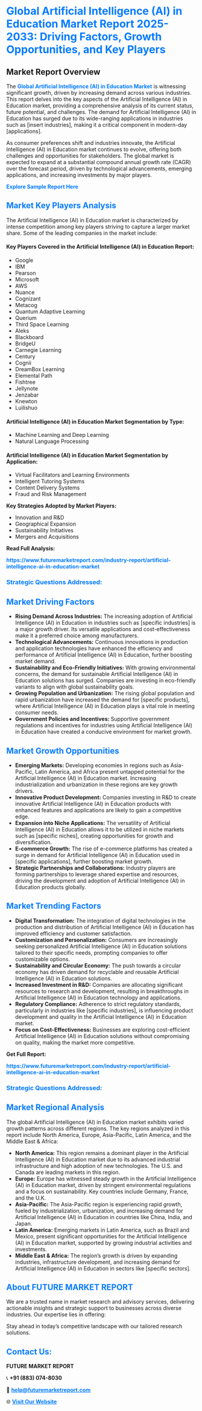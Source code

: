 <h1 style="color: #007BFF;">Global Artificial Intelligence (AI) in Education Market Report 2025-2033: Driving Factors, Growth Opportunities, and Key Players</h1>

<section id="overview">
<h2>Market Report Overview</h2>
<p>The <a href="https://www.futuremarketreport.com/industry-report/artificial-intelligence-ai-in-education-market" style="color: #007BFF; text-decoration: none;"><strong>Global Artificial Intelligence (AI) in Education Market</strong></a> is witnessing significant growth, driven by increasing demand across various industries. This report delves into the key aspects of the Artificial Intelligence (AI) in Education market, providing a comprehensive analysis of its current status, future potential, and challenges. The demand for Artificial Intelligence (AI) in Education has surged due to its wide-ranging applications in industries such as [insert industries], making it a critical component in modern-day [applications].</p>
<p>As consumer preferences shift and industries innovate, the Artificial Intelligence (AI) in Education market continues to evolve, offering both challenges and opportunities for stakeholders. The global market is expected to expand at a substantial compound annual growth rate (CAGR) over the forecast period, driven by technological advancements, emerging applications, and increasing investments by major players.</p>
</section>

<section id="overview">
<p><a href="https://www.futuremarketreport.com/request-sample/reportId=108424" style="color: #007BFF; text-decoration: none;"><strong>Explore Sample Report Here</strong></a></p>
</section>

<section id="key-players">
<h2 style="color: #007BFF;">Market Key Players Analysis</h2>
<p>The Artificial Intelligence (AI) in Education market is characterized by intense competition among key players striving to capture a larger market share. Some of the leading companies in the market include:</p>
<h4>Key Players Covered in the Artificial Intelligence (AI) in Education Report:</h4>
<ul><li>Google</li><li>IBM</li><li>Pearson</li><li>Microsoft</li><li>AWS</li><li>Nuance</li><li>Cognizant</li><li>Metacog</li><li>Quantum Adaptive Learning</li><li>Querium</li><li>Third Space Learning</li><li>Aleks</li><li>Blackboard</li><li>BridgeU</li><li>Carnegie Learning</li><li>Century</li><li>Cognii</li><li>DreamBox Learning</li><li>Elemental Path</li><li>Fishtree</li><li>Jellynote</li><li>Jenzabar</li><li>Knewton</li><li>Luilishuo</li></ul>
<h4>Artificial Intelligence (AI) in Education Market Segmentation by Type:</h4>
<ul><li>Machine Learning and Deep Learning</li><li>Natural Language Processing</li></ul>

<h4>Artificial Intelligence (AI) in Education Market Segmentation by Application:</h4>
<ul><li>Virtual Facilitators and Learning Environments</li><li>Intelligent Tutoring Systems</li><li>Content Delivery Systems</li><li>Fraud and Risk Management</li></ul>
<p><strong>Key Strategies Adopted by Market Players:</strong></p>
<ul>
<li>Innovation and R&D</li>
<li>Geographical Expansion</li>
<li>Sustainability Initiatives</li>
<li>Mergers and Acquisitions</li>
</ul>
</section>

<section>
<p><strong>Read Full Analysis: </strong></p><a href="https://www.futuremarketreport.com/industry-report/artificial-intelligence-ai-in-education-market" style="color: #007BFF; text-decoration: none;"><strong>https://www.futuremarketreport.com/industry-report/artificial-intelligence-ai-in-education-market</strong></a>
<h3 style="color: #007BFF;">Strategic Questions Addressed:</h3>
</section>

<section id="driving-factors">
<h2 style="color: #007BFF;">Market Driving Factors</h2>
<ul>
<li><strong>Rising Demand Across Industries:</strong> The increasing adoption of Artificial Intelligence (AI) in Education in industries such as [specific industries] is a major growth driver. Its versatile applications and cost-effectiveness make it a preferred choice among manufacturers.</li>
<li><strong>Technological Advancements:</strong> Continuous innovations in production and application technologies have enhanced the efficiency and performance of Artificial Intelligence (AI) in Education, further boosting market demand.</li>
<li><strong>Sustainability and Eco-Friendly Initiatives:</strong> With growing environmental concerns, the demand for sustainable Artificial Intelligence (AI) in Education solutions has surged. Companies are investing in eco-friendly variants to align with global sustainability goals.</li>
<li><strong>Growing Population and Urbanization:</strong> The rising global population and rapid urbanization have increased the demand for [specific products], where Artificial Intelligence (AI) in Education plays a vital role in meeting consumer needs.</li>
<li><strong>Government Policies and Incentives:</strong> Supportive government regulations and incentives for industries using Artificial Intelligence (AI) in Education have created a conducive environment for market growth.</li>
</ul>
</section>

<section id="growth-opportunities">
<h2 style="color: #007BFF;">Market Growth Opportunities</h2>
<ul>
<li><strong>Emerging Markets:</strong> Developing economies in regions such as Asia-Pacific, Latin America, and Africa present untapped potential for the Artificial Intelligence (AI) in Education market. Increasing industrialization and urbanization in these regions are key growth drivers.</li>
<li><strong>Innovative Product Development:</strong> Companies investing in R&D to create innovative Artificial Intelligence (AI) in Education products with enhanced features and applications are likely to gain a competitive edge.</li>
<li><strong>Expansion into Niche Applications:</strong> The versatility of Artificial Intelligence (AI) in Education allows it to be utilized in niche markets such as [specific niches], creating opportunities for growth and diversification.</li>
<li><strong>E-commerce Growth:</strong> The rise of e-commerce platforms has created a surge in demand for Artificial Intelligence (AI) in Education used in [specific applications], further boosting market growth.</li>
<li><strong>Strategic Partnerships and Collaborations:</strong> Industry players are forming partnerships to leverage shared expertise and resources, driving the development and adoption of Artificial Intelligence (AI) in Education products globally.</li>
</ul>
</section>

<section id="trending-factors">
<h2 style="color: #007BFF;">Market Trending Factors</h2>
<ul>
<li><strong>Digital Transformation:</strong> The integration of digital technologies in the production and distribution of Artificial Intelligence (AI) in Education has improved efficiency and customer satisfaction.</li>
<li><strong>Customization and Personalization:</strong> Consumers are increasingly seeking personalized Artificial Intelligence (AI) in Education solutions tailored to their specific needs, prompting companies to offer customizable options.</li>
<li><strong>Sustainability and Circular Economy:</strong> The push towards a circular economy has driven demand for recyclable and reusable Artificial Intelligence (AI) in Education solutions.</li>
<li><strong>Increased Investment in R&D:</strong> Companies are allocating significant resources to research and development, resulting in breakthroughs in Artificial Intelligence (AI) in Education technology and applications.</li>
<li><strong>Regulatory Compliance:</strong> Adherence to strict regulatory standards, particularly in industries like [specific industries], is influencing product development and quality in the Artificial Intelligence (AI) in Education market.</li>
<li><strong>Focus on Cost-Effectiveness:</strong> Businesses are exploring cost-efficient Artificial Intelligence (AI) in Education solutions without compromising on quality, making the market more competitive.</li>
</ul>
</section>

<section>
<p><strong>Get Full Report: </strong></p><a href="https://www.futuremarketreport.com/industry-report/artificial-intelligence-ai-in-education-market" style="color: #007BFF; text-decoration: none;"><strong>https://www.futuremarketreport.com/industry-report/artificial-intelligence-ai-in-education-market</strong></a>
<h3 style="color: #007BFF;">Strategic Questions Addressed:</h3>
</section>


<section id="regional-analysis">
<h2 style="color: #007BFF;">Market Regional Analysis</h2>
<p>The global Artificial Intelligence (AI) in Education market exhibits varied growth patterns across different regions. The key regions analyzed in this report include North America, Europe, Asia-Pacific, Latin America, and the Middle East & Africa:</p>
<ul>
<li><strong>North America:</strong> This region remains a dominant player in the Artificial Intelligence (AI) in Education market due to its advanced industrial infrastructure and high adoption of new technologies. The U.S. and Canada are leading markets in this region.</li>
<li><strong>Europe:</strong> Europe has witnessed steady growth in the Artificial Intelligence (AI) in Education market, driven by stringent environmental regulations and a focus on sustainability. Key countries include Germany, France, and the U.K.</li>
<li><strong>Asia-Pacific:</strong> The Asia-Pacific region is experiencing rapid growth, fueled by industrialization, urbanization, and increasing demand for Artificial Intelligence (AI) in Education in countries like China, India, and Japan.</li>
<li><strong>Latin America:</strong> Emerging markets in Latin America, such as Brazil and Mexico, present significant opportunities for the Artificial Intelligence (AI) in Education market, supported by growing industrial activities and investments.</li>
<li><strong>Middle East & Africa:</strong> The region’s growth is driven by expanding industries, infrastructure development, and increasing demand for Artificial Intelligence (AI) in Education in sectors like [specific sectors].</li>
</ul>
</section>

<footer>
<h2 style="color: #007BFF;">About FUTURE MARKET REPORT</h2>
<p>We are a trusted name in market research and advisory services, delivering actionable insights and strategic support to businesses across diverse industries. Our expertise lies in offering:</p>

<p>Stay ahead in today’s competitive landscape with our tailored research solutions.</p>

<h2 style="color: #007BFF;">Contact Us:</h2>
<p><strong>FUTURE MARKET REPORT</strong></p>
<p>📞 <strong>+91 (883) 074-8030</strong></p>
<p>📧 <strong><a href="mailto:help@futuremarketreport.com" style="color: #007BFF;">help@futuremarketreport.com</a></strong></p>
<p>🌐 <strong><a href="https://www.futuremarketreport.com/" style="color: #007BFF;">Visit Our Website</a></strong></p>
</footer>